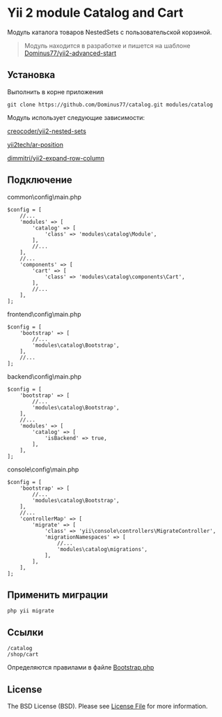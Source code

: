 Yii 2 module Catalog and Cart
===============================

Модуль каталога товаров NestedSets с пользовательской корзиной.

> Модуль находится в разработке и пишется на шаблоне [Dominus77/yii2-advanced-start](https://github.com/Dominus77/yii2-advanced-start)

Установка
------------
Выполнить в корне приложения
```
git clone https://github.com/Dominus77/catalog.git modules/catalog
```
Модуль использует следующие зависимости:

[creocoder/yii2-nested-sets](https://github.com/creocoder/yii2-nested-sets)

[yii2tech/ar-position](https://github.com/yii2tech/ar-position)

[dimmitri/yii2-expand-row-column](https://github.com/dimmitri/yii2-expand-row-column)

Подключение
------------
common\config\main.php
```
$config = [
    //...
    'modules' => [        
        'catalog' => [
            'class' => 'modules\catalog\Module',
        ],
        //...
    ],
    //...
    'components' => [
        'cart' => [
            'class' => 'modules\catalog\components\Cart',
        ],
        //...
    ],
];
```
frontend\config\main.php
```
$config = [
    'bootstrap' => [
        //...
        'modules\catalog\Bootstrap',
    ],
    //...
];
```
backend\config\main.php
```
$config = [
    'bootstrap' => [
        //...
        'modules\catalog\Bootstrap',
    ],
    //...
    'modules' => [
        'catalog' => [
            'isBackend' => true,
        ],
    ],
];
```
console\config\main.php
```
$config = [
    'bootstrap' => [
        //...
        'modules\catalog\Bootstrap',
    ],
    //...
    'controllerMap' => [
        'migrate' => [
            'class' => 'yii\console\controllers\MigrateController',
            'migrationNamespaces' => [
                //...
                'modules\catalog\migrations',
            ],
        ],
    ],
];
```
Применить миграции
---
```
php yii migrate
```
Ссылки
---
```
/catalog
/shop/cart
```
Определяются правилами в файле [Bootstrap.php](https://github.com/Dominus77/catalog/blob/master/Bootstrap.php)

License
-----
The BSD License (BSD). Please see [License File](https://github.com/Dominus77/catalog/blob/master/LICENSE.md) for more information.







